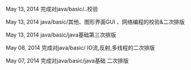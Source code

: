 May 13, 2014 完成对java/basic/..校验

May 13, 2014 java/basic/其他、图形界面GUI 、网络编程的校验&二次排版

May 13, 2014 java/basic/java基础第三次排版

May 08, 2014 完成对java/basic/ IO流,反射,多线程的二次排版

May 07, 2014 完成对java/basic/java基础 二次排版
